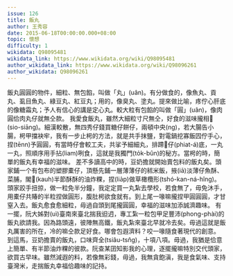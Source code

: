 ```yaml
---
issue: 126
title: 飯丸
author: 王秀容
date: 2015-06-18T00:00:00.000+08:00
topic: 懷想
difficulty: 1
wikidata: Q98095481
wikidata_link: https://www.wikidata.org/wiki/Q98095481
author_wikidata_link: https://www.wikidata.org/wiki/Q98096261
author_wikidata: Q98096261
---
```

飯丸圓圓的物件，細粒、無包餡，叫做「丸」(uân)。有分做食的，像魚丸、貢丸、虱目魚丸、綠豆丸、紅豆丸；用的，像臭丸、塗丸。提來做比喻，疼佇心肝底的像糖霜丸；予人有信心的講是定心丸。較大粒有包餡的叫做「圓」(uân)，像肉圓佮肉丸仔就無仝款。
我愛食飯丸，雖然大細粒寸尺無仝，好食的滋味攏相𫝛(sio-siāng)。細漢較散，無四秀仔錢買糖仔餅仔，兩頓中央(ng)，若大腸告小腸，枵甲擋袂牢，我有一步止枵的方法，就是共手抹鹽，對電鍋挖寡飯囥佇手心，捏(tēnn)予圓圓，有當時仔會較工夫，共挲予細細丸，排蹛𥐵仔(phiat-á)底，一丸一丸，照順序用手拈(liam)咧食，這就是我獨門(to̍k-bûn)的秘方。當枵的時，簡單的飯丸有幸福的滋味。
差不多讀高中的時，豆奶擔就開始賣包料的飯丸矣。頭家鋪一个有包布的塑膠橐仔，頂懸先鋪一層薄薄仔的秫米飯，掖(iā)淡薄仔魚酥、菜脯，閣𩛩(kauh)半節酥酥的油炸粿，捏(lia̍p)做草橄欖形(tshó-kan-ná-hîng)。頭家跤手扭掠，做一粒免半分鐘，我定定買一丸紮去學校，若食無了，毋免沐手，用橐仔共賰的半粒捏做圓形，腹肚枵欲食就有。到上尾一喙嘛攏捏甲圓圓圓，才甘窒入去。飯丸愈食愈細粒，毋過自頭到尾攏圓圓，幸福的滋味加添誠濟趣味。
有一擺，阮大姊對(uì)臺南來臺北揣我𨑨迌，專工紮一粒包甲足豐沛(phong-phài)的飯丸欲請我。因為路頭遠，彼陣無高鐵，飯丸紮來臺北早就冷去矣。毋過這就是飯丸厲害的所在，冷的嘛仝款足好食。哪會包遐濟料？咬一喙隨食著現代的創意。
到這馬，豆奶擔賣的飯丸，口味齊全(tsiâu-tsn̂g)，十項八項。毋過，我猶是佮意上簡單、有半節油炸粿的彼款。阮查某囝知影我的心理，逐擺攏嘛特別交代頭家，欲買古早味。雖然減遐的料，若像無彩錢，毋過，我無貪飽滇，我是食氣味、支持臺灣米，走揣飯丸幸福佮趣味的記持。
